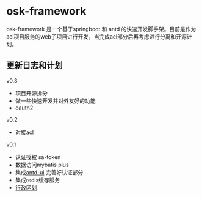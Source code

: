 # osk-framework 
osk-framework 是一个基于springboot 和 antd 的快速开发脚手架。目前是作为acl项目服务的web子项目进行开发，当完成acl部分后再考虑进行分离和开源计划。

## 更新日志和计划




v0.3

- 项目开源拆分
- 做一些快速开发并对外友好的功能
- oauth2

v0.2

- 对接acl


v0.1

- 认证授权 sa-token
- 数据访问mybatis plus
- 集成[antd-ui](https://github.com/oskws/osk-antd) 完善好认证部分
- 集成redis缓存服务
- [行政区划](https://github.com/pfinal/city)


